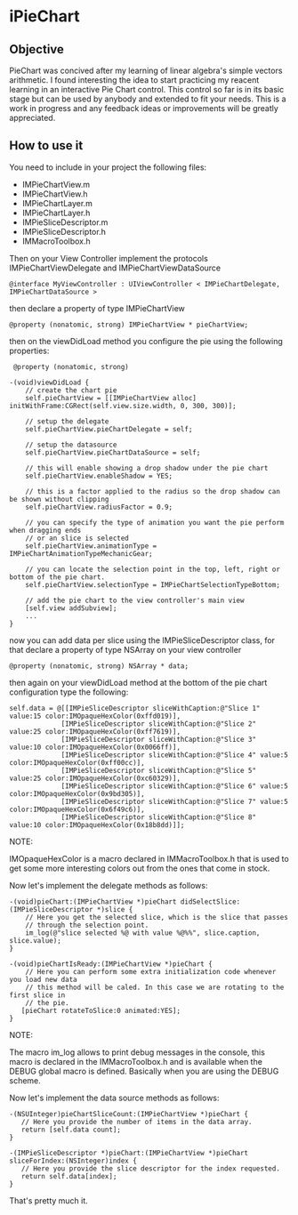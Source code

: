iPieChart
==============

Objective
--------------
PieChart was concived after my learning of linear algebra's simple vectors arithmetic. I found interesting the idea to start practicing my reacent learning in an interactive Pie Chart control. This control so far is in its basic stage but can be used by anybody and extended to fit your needs. This is a work in progress and any feedback ideas or improvements will be greatly appreciated.

How to use it
--------------
You need to include in your project the following files:

- IMPieChartView.m
- IMPieChartView.h
- IMPieChartLayer.m
- IMPieChartLayer.h
- IMPieSliceDescriptor.m
- IMPieSliceDescriptor.h
- IMMacroToolbox.h

Then on your View Controller implement the protocols IMPieChartViewDelegate and IMPieChartViewDataSource

	@interface MyViewController : UIViewController < IMPieChartDelegate, IMPieChartDataSource >

then declare a property of type IMPieChartView

	@property (nonatomic, strong) IMPieChartView * pieChartView;

then on the viewDidLoad method you configure the pie using the following properties:

	 @property (nonatomic, strong)

    -(void)viewDidLoad {
		// create the chart pie
		self.pieChartView = [[IMPieChartView alloc] initWithFrame:CGRect(self.view.size.width, 0, 300, 300)];
	
	    // setup the delegate 
	    self.pieChartView.pieChartDelegate = self;
	
		// setup the datasource
	    self.pieChartView.pieChartDataSource = self;
	
		// this will enable showing a drop shadow under the pie chart
	    self.pieChartView.enableShadow = YES;
	
		// this is a factor applied to the radius so the drop shadow can be shown without clipping
	    self.pieChartView.radiusFactor = 0.9;
	
		// you can specify the type of animation you want the pie perform when dragging ends
		// or an slice is selected
	    self.pieChartView.animationType = IMPieChartAnimationTypeMechanicGear;
	
		// you can locate the selection point in the top, left, right or bottom of the pie chart.
	    self.pieChartView.selectionType = IMPieChartSelectionTypeBottom;
		
		// add the pie chart to the view controller's main view
		[self.view addSubview];
		...
	}	

now you can add data per slice using the IMPieSliceDescriptor class, for that declare a property of type NSArray on your view controller

	@property (nonatomic, strong) NSArray * data;

then again on your viewDidLoad method at the bottom of the pie chart configuration type the following:

	self.data = @[[IMPieSliceDescriptor sliceWithCaption:@"Slice 1" value:15 color:IMOpaqueHexColor(0xffd019)],
                 [IMPieSliceDescriptor sliceWithCaption:@"Slice 2" value:25 color:IMOpaqueHexColor(0xff7619)],
                 [IMPieSliceDescriptor sliceWithCaption:@"Slice 3" value:10 color:IMOpaqueHexColor(0x0066ff)],
                 [IMPieSliceDescriptor sliceWithCaption:@"Slice 4" value:5 color:IMOpaqueHexColor(0xff00cc)],
                 [IMPieSliceDescriptor sliceWithCaption:@"Slice 5" value:25 color:IMOpaqueHexColor(0xc60329)],
                 [IMPieSliceDescriptor sliceWithCaption:@"Slice 6" value:5 color:IMOpaqueHexColor(0x9bd305)],
                 [IMPieSliceDescriptor sliceWithCaption:@"Slice 7" value:5 color:IMOpaqueHexColor(0x6f49c6)],
                 [IMPieSliceDescriptor sliceWithCaption:@"Slice 8" value:10 color:IMOpaqueHexColor(0x18b8dd)]];

NOTE:

IMOpaqueHexColor is a macro declared in IMMacroToolbox.h that is used to get some more interesting colors out from the ones that come in stock.

Now let's implement the delegate methods as follows:

	-(void)pieChart:(IMPieChartView *)pieChart didSelectSlice:(IMPieSliceDescriptor *)slice {
		// Here you get the selected slice, which is the slice that passes 
		// through the selection point.
		im_log(@"slice selected %@ with value %@%%", slice.caption, slice.value);
	}
	
	-(void)pieChartIsReady:(IMPieChartView *)pieChart {
		// Here you can perform some extra initialization code whenever you load new data 
		// this method will be caled. In this case we are rotating to the first slice in 
		// the pie.
	   [pieChart rotateToSlice:0 animated:YES];
	}

NOTE:

The macro im_log allows to print debug messages in the console, this macro is declared in the IMMacroToolbox.h and is available when the DEBUG global macro is defined. Basically when you are using the DEBUG scheme.

Now let's implement the data source methods as follows:

	-(NSUInteger)pieChartSliceCount:(IMPieChartView *)pieChart {
	   // Here you provide the number of items in the data array.
	   return [self.data count];
	}
	
	-(IMPieSliceDescriptor *)pieChart:(IMPieChartView *)pieChart sliceForIndex:(NSInteger)index {
	   // Here you provide the slice descriptor for the index requested.
	   return self.data[index];
	}

That's pretty much it.
